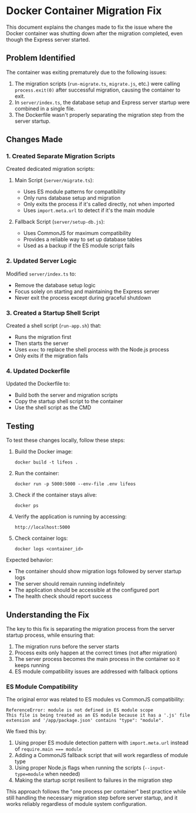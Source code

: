 # Docker Container Migration Fix

This document explains the changes made to fix the issue where the Docker container was shutting down after the migration completed, even though the Express server started.

## Problem Identified

The container was exiting prematurely due to the following issues:

1. The migration scripts (`run-migrate.ts`, `migrate.js`, etc.) were calling `process.exit(0)` after successful migration, causing the container to exit.
2. In `server/index.ts`, the database setup and Express server startup were combined in a single file.
3. The Dockerfile wasn't properly separating the migration step from the server startup.

## Changes Made

### 1. Created Separate Migration Scripts

Created dedicated migration scripts:

1. Main Script (`server/migrate.ts`):
   - Uses ES module patterns for compatibility
   - Only runs database setup and migration
   - Only exits the process if it's called directly, not when imported
   - Uses `import.meta.url` to detect if it's the main module

2. Fallback Script (`server/setup-db.js`):
   - Uses CommonJS for maximum compatibility
   - Provides a reliable way to set up database tables
   - Used as a backup if the ES module script fails

### 2. Updated Server Logic

Modified `server/index.ts` to:
- Remove the database setup logic
- Focus solely on starting and maintaining the Express server
- Never exit the process except during graceful shutdown

### 3. Created a Startup Shell Script

Created a shell script (`run-app.sh`) that:
- Runs the migration first
- Then starts the server
- Uses `exec` to replace the shell process with the Node.js process
- Only exits if the migration fails

### 4. Updated Dockerfile

Updated the Dockerfile to:
- Build both the server and migration scripts
- Copy the startup shell script to the container
- Use the shell script as the CMD

## Testing

To test these changes locally, follow these steps:

1. Build the Docker image:
   ```
   docker build -t lifeos .
   ```

2. Run the container:
   ```
   docker run -p 5000:5000 --env-file .env lifeos
   ```

3. Check if the container stays alive:
   ```
   docker ps
   ```

4. Verify the application is running by accessing:
   ```
   http://localhost:5000
   ```

5. Check container logs:
   ```
   docker logs <container_id>
   ```

Expected behavior:
- The container should show migration logs followed by server startup logs
- The server should remain running indefinitely
- The application should be accessible at the configured port
- The health check should report success

## Understanding the Fix

The key to this fix is separating the migration process from the server startup process, while ensuring that:

1. The migration runs before the server starts
2. Process exits only happen at the correct times (not after migration)
3. The server process becomes the main process in the container so it keeps running
4. ES module compatibility issues are addressed with fallback options

### ES Module Compatibility

The original error was related to ES modules vs CommonJS compatibility:

```
ReferenceError: module is not defined in ES module scope
This file is being treated as an ES module because it has a '.js' file extension and '/app/package.json' contains "type": "module".
```

We fixed this by:

1. Using proper ES module detection pattern with `import.meta.url` instead of `require.main === module`
2. Adding a CommonJS fallback script that will work regardless of module type
3. Using proper Node.js flags when running the scripts (`--input-type=module` when needed)
4. Making the startup script resilient to failures in the migration step

This approach follows the "one process per container" best practice while still handling the necessary migration step before server startup, and it works reliably regardless of module system configuration.